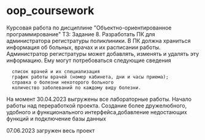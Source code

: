 # oop_coursework
Курсовая работа по дисциплине "Объектно-ориентированное программирование"
ТЗ:
Задание 8. Разработать ПК для администратора регистратуры поликлиники. В ПК должна храниться информация об больных, врачах и их расписании работы.
Администратор регистратуры может добавлять, изменять и удалять эту информацию. Ему могут потребоваться следующие сведения

      список врачей и их специализация
      график работы врачей (номер кабинета, дни и часы приема);
      справка о болезни некоторого больного
      количество заболеваний по каждому виду болезни.

На момент 30.04.2023 выгружены все лабораторные работы. Начало работы над переработкой проекта. Создание более дружелюбного, удобного
и функционального интерфейса,добавление недостающих функций и подключение базы данных

07.06.2023 загружен весь проект
